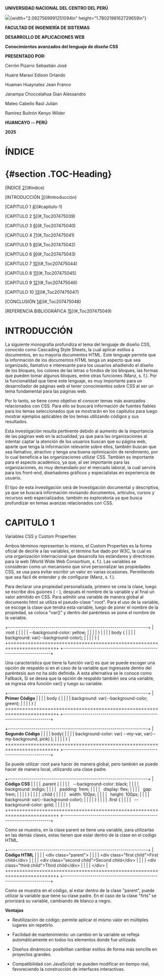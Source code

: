 **UNIVERSIDAD NACIONAL DEL CENTRO DEL PERÚ**

![](media/image1.png){width="2.0927569991251094in"
height="1.7802198162729659in"}

**FACULTAD DE INGENIERÍA DE SISTEMAS**

**DESARROLLO DE APLICACIONES WEB**

**Conocimientos avanzados del lenguaje de diseño CSS**

**PRESENTADO POR:**

Cerrón Pizarro Sebastián José

Huaire Maravi Edison Orlando

Huaman Huaynatez Jean Franco

Janampa Choccelahua Gian Alessandro

Mateo Cabello Raúl Julián

Ramirez Buitrón Kenyo Wilder

**HUANCAYO -- PERÚ**

**2025**

# ÍNDICE

#  {#section .TOC-Heading}

[ÍNDICE [2](#índice)](#índice)

[INTRODUCCIÓN [3](#introducción)](#introducción)

[CAPITULO 1 [4](#capitulo-1)](#capitulo-1)

[CAPITULO 2 [5](#_Toc207475039)](#_Toc207475039)

[CAPITULO 3 [6](#_Toc207475040)](#_Toc207475040)

[CAPITULO 4 [7](#_Toc207475041)](#_Toc207475041)

[CAPITULO 5 [8](#_Toc207475042)](#_Toc207475042)

[CAPITULO 6 [9](#_Toc207475043)](#_Toc207475043)

[CAPITULO 7 [10](#_Toc207475044)](#_Toc207475044)

[CAPITULO 8 [11](#_Toc207475045)](#_Toc207475045)

[CAPITULO 9 [12](#_Toc207475046)](#_Toc207475046)

[CAPITULO 10 [13](#_Toc207475047)](#_Toc207475047)

[CONCLUSIÓN [14](#_Toc207475048)](#_Toc207475048)

[REFERENCIA BIBLIOGRÁFICA [15](#_Toc207475049)](#_Toc207475049)

# INTRODUCCIÓN

La siguiente monografía profundiza el tema del lenguaje de diseño CSS,
conocido como Cascading Style Sheets, la cual aplicar estilos a
documentos, en su mayoría documentos HTML. Este lenguaje permite que la
información de los documentos HTML tenga un aspecto que sea organizado,
llamativo e interesante para los usuarios añadiendo el diseño de los
bloques, los colores de las letras o fondos de los bloques, las formas
que pueden tomar algunos bloques, entre otras funciones (Manz, s. f.).
Por la funcionalidad que tiene este lenguaje, es muy importante para un
desarrollador de páginas web el tener conocimientos sobre CSS al ser un
tema fundamental para las páginas web.

Por lo tanto, se tiene como objetivo el conocer temas más avanzados
relacionados con CSS. Para ello se buscará información de fuentes
fiables para los temas seleccionados que se mostrarán en los capítulos
para luego mostrar ejemplos aplicables de los temas utilizando códigos y
sus resultados.

Esta investigación resulta pertinente debido al aumento de la
importancia de las páginas web en la actualidad, ya que para las
organizaciones al intentar captar la atención de los usuarios buscan que
su página web, aparte que tenga la información relevante sobre ellos,
también buscan que sea llamativo, atractivo y tenga una buena
optimización de rendimiento, por lo cual beneficia a las organizaciones
utilizar CSS. También es importante para el aspecto académico, ya que,
al ser importante para las organizaciones, es muy demandado por el
mercado laboral, la cual servirá para los front-end, diseñadores
gráficos y especialistas en experiencia de usuario.

El tipo de esta investigación será de Investigación documental y
descriptiva, ya que se buscará información revisando documentos,
artículos, cursos y recursos web especializados. también es exploratoria
ya que busca profundizar en temas avanzas relacionados con CSS.

# CAPITULO 1

Variables CSS y Custom Properties

Ambos términos representan lo mismo, el Custom Properties es la forma
oficial de decirle a las variables, el término fue dado por W3C, la cual
es una organización internacional que desarrolla los estándares y
directrices para la web (World Wide Web Consortium, s. f.). Las
variables se consideran como un mecanismo que sirve personalizar las
propiedades CSS, se usa para evitar escribir un valor en varias
ocasiones. Permitiendo que sea fácil de entender y de configurar (Manz,
s. f.).

Para declarar una propiedad personalizada, primero se crea la clase,
luego se escribe dos guiones ( - ), después el nombre de la variable y
al final un valor admitido en CSS. Para admitir una variable de manera
global al documento html se utiliza el pseudo-clase ":root". Para el uso
de la variable, se escoge la clase que tendra esta variable, luego de
poner el nombre de la propiedad, se coloca "var()" y dentro del
paréntesis se pone el nombre de la variable.

+-----------------------------------------------------------------------+
| :root {                                                               |
|                                                                       |
| \--background-color: yellow;                                          |
|                                                                       |
| }                                                                     |
|                                                                       |
| body {                                                                |
|                                                                       |
| background: var(\--background-color);                                 |
|                                                                       |
| }                                                                     |
+=======================================================================+
+-----------------------------------------------------------------------+

Una característica que tiene la función var() es que se puede escoger
una opción de respaldo si en el caso de la variable que ingresaste
dentro del paréntesis aun no ha sido definida. A esta alternativa se le
conoce como Fallback, Si se desea que la opción de respaldo también sea
una variable, se ingresa otra función var() y luego su variable.

+-----------------------------------------------------------------------+
| **Primer Código**                                                     |
|                                                                       |
| body {                                                                |
|                                                                       |
| background: var(\--background-color, green);                          |
|                                                                       |
| }                                                                     |
+=======================================================================+
+-----------------------------------------------------------------------+

+-----------------------------------------------------------------------+
| **Segundo Código**                                                    |
|                                                                       |
| body{                                                                 |
|                                                                       |
| background-color: var( \--my-var, var(\--my-background, pink) );      |
|                                                                       |
| }                                                                     |
+=======================================================================+
+-----------------------------------------------------------------------+

Se puede utilizar :root para hacer de manera global, pero también se
puede hacer de manera local, utilizando una clase padre.

+-----------------------------------------------------------------------+
| **Código CSS**                                                        |
|                                                                       |
| .parent {                                                             |
|                                                                       |
|   \--background-color: black;                                         |
|                                                                       |
|   background: indigo;                                                 |
|                                                                       |
|   padding: 1rem;                                                      |
|                                                                       |
|   display: flex;                                                      |
|                                                                       |
|   gap: 1rem;                                                          |
|                                                                       |
| }                                                                     |
|                                                                       |
| .child {                                                              |
|                                                                       |
|   width: 100px;                                                       |
|                                                                       |
|   height: 100px;                                                      |
|                                                                       |
|   background: var(\--background-color);                               |
|                                                                       |
| }                                                                     |
|                                                                       |
| .first {                                                              |
|                                                                       |
|   \--background-color: gold;                                          |
|                                                                       |
| }                                                                     |
+=======================================================================+
+-----------------------------------------------------------------------+

Como se muestra, en la clase parent se tiene una variable, para
utilizarlas en las demás clases, estas tienen que estar dentro de la
clase en el codigo HTML.

+-----------------------------------------------------------------------+
| **Código HTML**                                                       |
|                                                                       |
| \<div class=\"parent\"\>                                              |
|                                                                       |
| \<div class=\"first child\"\>First child\</div\>                      |
|                                                                       |
| \<div class=\"second child\"\>Second child\</div\>                    |
|                                                                       |
| \<div class=\"third child\"\>Third child\</div\>                      |
|                                                                       |
| \</div\>                                                              |
+=======================================================================+
+-----------------------------------------------------------------------+

Como se muestra en el código, al estar dentro de la clase "parent",
puede utilizar la variable que tiene su clase padre. En el caso de la
clase "firts" se priorizará su variable, cambiando de blanco a negro.

**Ventajas**

-   Reutilización de código: permite aplicar el mismo valor en múltiples
    lugares sin repetirlo.

-   Facilidad de mantenimiento: un cambio en la variable se refleja
    automáticamente en todos los elementos donde fue utilizada.

-   Diseños dinámicos: posibilitan cambiar estilos de forma más sencilla
    en proyectos grandes.

-   Compatibilidad con JavaScript: se pueden modificar en tiempo real,
    favoreciendo la construcción de interfaces interactivas.
